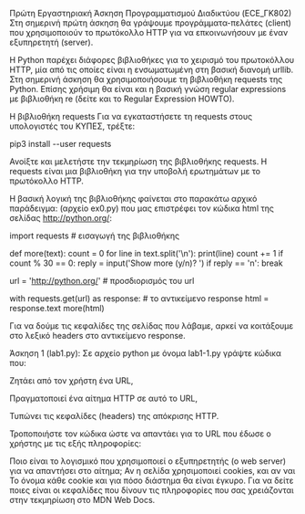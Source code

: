 Πρώτη Εργαστηριακή Άσκηση Προγραμματισμού Διαδικτύου (ECE_ΓΚ802)
Στη σημερινή πρώτη άσκηση θα γράψουμε προγράμματα-πελάτες (client) που χρησιμοποιούν το πρωτόκολλο HTTP για να επκοινωνήσουν με έναν εξυπηρετητή (server).

Η Python παρέχει διάφορες βιβλιοθήκες για το χειρισμό του πρωτοκόλλου HTTP, μία από τις οποίες είναι η ενσωματωμένη στη βασική διανομή urllib. Στη σημερινή άσκηση θα χρησιμοποιήσουμε τη βιβλιοθήκη requests της Python. Επίσης χρήσιμη θα είναι και η βασική γνώση regular expressions με βιβλιοθήκη re (δείτε και το Regular Expression HOWTO).

Η βιβλιοθήκη requests
Για να εγκαταστήσετε τη requests στους υπολογιστές του ΚΥΠΕΣ, τρέξτε:

pip3 install --user  requests

Ανοίξτε και μελετήστε την τεκμηρίωση της βιβλιοθήκης requests. Η requests είναι μια βιβλιοθήκη για την υποβολή ερωτημάτων με το πρωτόκολλο HTTP.

Η βασική λογική της βιβλιοθήκης φαίνεται στο παρακάτω αρχικό παράδειγμα: (αρχείο ex0.py) που μας επιστρέφει τον κώδικα html της σελίδας http://python.org/:

import requests  # εισαγωγή της βιβλιοθήκης

def more(text):
    count = 0
    for line in text.split('\n'):
        print(line)
        count += 1
        if count % 30 == 0:
            reply = input('Show more (y/n)? ')
            if reply == 'n':
                break

url = 'http://python.org/'  # προσδιορισμός του url

with requests.get(url) as response:  # το αντικείμενο response
    html = response.text
    more(html)

Για να δούμε τις κεφαλίδες της σελίδας που λάβαμε, αρκεί να κοιτάξουμε στο λεξικό headers στο αντικείμενο response.

Άσκηση 1 (lab1.py):
Σε αρχείο python με όνομα lab1-1.py γράψτε κώδικα που:

Ζητάει από τον χρήστη ένα URL,

Πραγματοποιεί ένα αίτημα HTTP σε αυτό το URL,

Τυπώνει τις κεφαλίδες (headers) της απόκρισης HTTP.

Τροποποιήστε τον κώδικα ώστε να απαντάει για το URL που έδωσε ο χρήστης με τις εξής πληροφορίες:

Ποιο είναι το λογισμικό που χρησιμοποιεί ο εξυπηρετητής (ο web server) για να απαντήσει στο αίτημα;
Αν η σελίδα χρησιμοποιεί cookies, και αν ναι
Το όνομα κάθε cookie και για πόσο διάστημα θα είναι έγκυρο.
Για να δείτε ποιες είναι οι κεφαλίδες που δίνουν τις πληροφορίες που σας χρειάζονται στην τεκμηρίωση στο MDN Web Docs.
